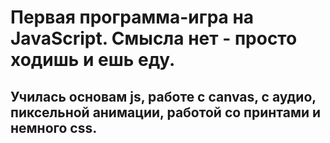 # Первая программа-игра на JavaScript. Смысла нет - просто ходишь и ешь еду.
## Училась основам js, работе с canvas, с аудио, пиксельной анимации, работой со принтами и немного css.
